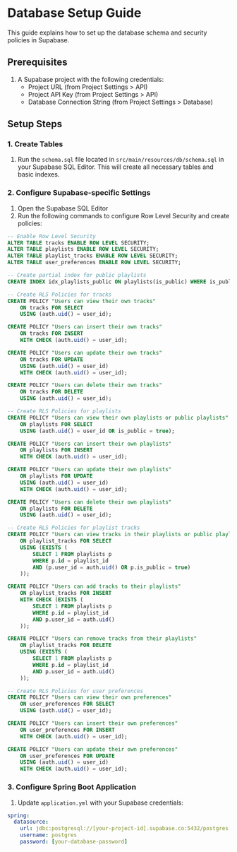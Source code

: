 # Database Setup Guide

This guide explains how to set up the database schema and security policies in Supabase.

## Prerequisites

1. A Supabase project with the following credentials:
   - Project URL (from Project Settings > API)
   - Project API Key (from Project Settings > API)
   - Database Connection String (from Project Settings > Database)

## Setup Steps

### 1. Create Tables

1. Run the `schema.sql` file located in `src/main/resources/db/schema.sql` in your Supabase SQL Editor.
   This will create all necessary tables and basic indexes.

### 2. Configure Supabase-specific Settings

1. Open the Supabase SQL Editor
2. Run the following commands to configure Row Level Security and create policies:

```sql
-- Enable Row Level Security
ALTER TABLE tracks ENABLE ROW LEVEL SECURITY;
ALTER TABLE playlists ENABLE ROW LEVEL SECURITY;
ALTER TABLE playlist_tracks ENABLE ROW LEVEL SECURITY;
ALTER TABLE user_preferences ENABLE ROW LEVEL SECURITY;

-- Create partial index for public playlists
CREATE INDEX idx_playlists_public ON playlists(is_public) WHERE is_public = true;

-- Create RLS Policies for tracks
CREATE POLICY "Users can view their own tracks"
    ON tracks FOR SELECT
    USING (auth.uid() = user_id);

CREATE POLICY "Users can insert their own tracks"
    ON tracks FOR INSERT
    WITH CHECK (auth.uid() = user_id);

CREATE POLICY "Users can update their own tracks"
    ON tracks FOR UPDATE
    USING (auth.uid() = user_id)
    WITH CHECK (auth.uid() = user_id);

CREATE POLICY "Users can delete their own tracks"
    ON tracks FOR DELETE
    USING (auth.uid() = user_id);

-- Create RLS Policies for playlists
CREATE POLICY "Users can view their own playlists or public playlists"
    ON playlists FOR SELECT
    USING (auth.uid() = user_id OR is_public = true);

CREATE POLICY "Users can insert their own playlists"
    ON playlists FOR INSERT
    WITH CHECK (auth.uid() = user_id);

CREATE POLICY "Users can update their own playlists"
    ON playlists FOR UPDATE
    USING (auth.uid() = user_id)
    WITH CHECK (auth.uid() = user_id);

CREATE POLICY "Users can delete their own playlists"
    ON playlists FOR DELETE
    USING (auth.uid() = user_id);

-- Create RLS Policies for playlist tracks
CREATE POLICY "Users can view tracks in their playlists or public playlists"
    ON playlist_tracks FOR SELECT
    USING (EXISTS (
        SELECT 1 FROM playlists p
        WHERE p.id = playlist_id
        AND (p.user_id = auth.uid() OR p.is_public = true)
    ));

CREATE POLICY "Users can add tracks to their playlists"
    ON playlist_tracks FOR INSERT
    WITH CHECK (EXISTS (
        SELECT 1 FROM playlists p
        WHERE p.id = playlist_id
        AND p.user_id = auth.uid()
    ));

CREATE POLICY "Users can remove tracks from their playlists"
    ON playlist_tracks FOR DELETE
    USING (EXISTS (
        SELECT 1 FROM playlists p
        WHERE p.id = playlist_id
        AND p.user_id = auth.uid()
    ));

-- Create RLS Policies for user preferences
CREATE POLICY "Users can view their own preferences"
    ON user_preferences FOR SELECT
    USING (auth.uid() = user_id);

CREATE POLICY "Users can insert their own preferences"
    ON user_preferences FOR INSERT
    WITH CHECK (auth.uid() = user_id);

CREATE POLICY "Users can update their own preferences"
    ON user_preferences FOR UPDATE
    USING (auth.uid() = user_id)
    WITH CHECK (auth.uid() = user_id);
```

### 3. Configure Spring Boot Application

1. Update `application.yml` with your Supabase credentials:

```yaml
spring:
  datasource:
    url: jdbc:postgresql://[your-project-id].supabase.co:5432/postgres
    username: postgres
    password: [your-database-password]
